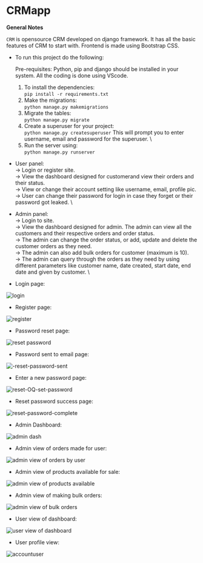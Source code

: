 # CRMapp

**General Notes**

`CRM` is opensource CRM developed on django framework. It has all the basic features of CRM to start with. Frontend is made using Bootstrap CSS.

- To run this project do the following:

    Pre-requisites: Python, pip and django should be installed in your system. All the coding is done using VScode.
    1. To install the dependencies: \
       `pip install -r requirements.txt` 
    2. Make the migrations:\
        `python manage.py makemigrations` 
    3. Migrate the tables: \
        `python manage.py migrate` 
    4. Create a superuser for your project: \
        `python manage.py createsuperuser` 
        This will prompt you to enter username, email and password for the superuser. \
    5. Run the server using: \
        `python manage.py runserver` 
        
- User panel: \
  -> Login or register site. \
  -> View the dashboard designed for customerand view their orders and their status. \
  -> View or change their account setting like username, email, profile pic. \
  -> User can change their password for login in case they forget or their password got leaked. \
  
- Admin panel:  \
  -> Login to site.  \
  -> View the dashboard designed for admin. The admin can view all the customers and their respective orders and order status.  \
  -> The admin can change the order status, or add, update and delete the customer orders as they need. \
  -> The admin can also add bulk orders for customer (maximum is 10). \
  -> The admin can query through the orders as they need by using different parameters like customer name, date created, start date, end date and given by customer. \
  

- Login page: 


![login](https://user-images.githubusercontent.com/93663329/197975803-4514a1a4-a8f5-47f4-8ce9-695112d5a658.png)


- Register page:


![register](https://user-images.githubusercontent.com/93663329/197975878-d833c223-2ad9-4f0f-99a6-952a5ad6d0e0.png)


- Password reset page: 


![reset password](https://user-images.githubusercontent.com/93663329/197975975-1253bd12-283c-4e06-9af5-5078fd7eb054.png)



- Password sent to email page: 


![-reset-password-sent](https://user-images.githubusercontent.com/93663329/197976082-4c9b49a5-a23e-48be-82a1-27f30d7a81c7.png)



- Enter a new password page: 


![reset-OQ-set-password](https://user-images.githubusercontent.com/93663329/197976239-49431eea-9ffe-46c5-bb22-0ea63cb3be4e.png)



- Reset password success page: 


![reset-password-complete](https://user-images.githubusercontent.com/93663329/197976358-dd2e0d4e-e43f-4b79-a872-076d42db14f6.png)





- Admin Dashboard:


![admin dash](https://user-images.githubusercontent.com/93663329/197974714-fa5664a2-c572-4fd0-ba6c-9b7e84a81972.png)


- Admin view of orders made for user: 


![admin view of orders by user](https://user-images.githubusercontent.com/93663329/197975210-569e1b33-ff63-4363-9ac6-32a6a6ecd02a.png)


- Admin view of products available for sale: 


![admin view of products available](https://user-images.githubusercontent.com/93663329/197975154-945c0fea-3529-41a0-9811-3f8ccc61bd7d.png)


- Admin view of making bulk orders: 


![admin view of bulk orders](https://user-images.githubusercontent.com/93663329/197975321-b3a70140-2cb0-47dc-9480-e9586a04b4a6.png)


- User view of dashboard: 


![user view of dashboard](https://user-images.githubusercontent.com/93663329/197975414-149c5521-f8f1-4754-a86e-8b27b74872d2.png)


- User profile view: 


![accountuser](https://user-images.githubusercontent.com/93663329/197975512-6b89d01b-cbb4-421f-835a-49c600cce533.png)


